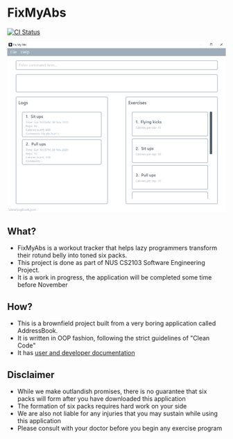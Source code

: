 # FixMyAbs

[![CI Status](https://github.com/se-edu/addressbook-level3/workflows/Java%20CI/badge.svg)](https://github.com/se-edu/addressbook-level3/actions)

![Ui](docs/images/Ui.png)

## What?

* FixMyAbs is a workout tracker that helps lazy programmers transform their rotund belly into toned six packs.
* This project is done as part of NUS CS2103 Software Engineering Project.
* It is a work in progress, the application will be completed some time before November

## How?

* This is a brownfield project built from a very boring application called AddressBook.
* It is written in OOP fashion, following the strict guidelines of "Clean Code"
* It has [user and developer documentation](ay2021s1-cs2103-f10-3.github.io/tp)

## Disclaimer

* While we make outlandish promises, there is no guarantee that six packs will form after you have downloaded this application
* The formation of six packs requires hard work on your side
* We are also not liable for any injuries that you may sustain while using this application
* Please consult with your doctor before you begin any exercise program